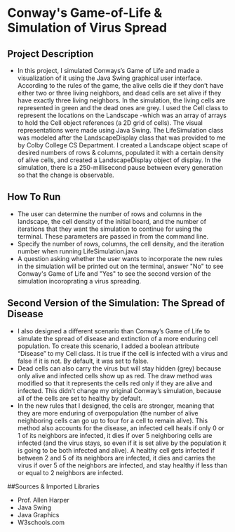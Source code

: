 # Conway's Game-of-Life & Simulation of Virus Spread

## Project Description
- In this project, I simulated Conways’s Game of Life and made a visualization of it using the Java Swing graphical user interface. According to the rules of the game, the alive cells die if they don’t have either two or three living neighbors, and dead cells are set alive if they have exactly three living neighbors. In the simulation, the living cells are represented in green and the dead ones are grey. I used the Cell class to represent the locations on the Landscape -which was an array of arrays to hold the Cell object references (a 2D grid of cells). The visual representations were made using Java Swing. The LifeSimulation class was modeled after the LandscapeDisplay class that was provided to me by Colby College CS Department. I created a Landscape object scape of desired numbers of rows & columns, populated it with a certain density of alive cells, and created a LandscapeDisplay object of display. In the simulation, there is a 250-millisecond pause between every generation so that the change is observable. 

## How To Run 
- The user can determine the number of rows and columns in the landscape, the cell density of the initial board, and the number of iterations that they want the simulation to continue for using the terminal. These parameters are passed in from the command line. 
- Specify the number of rows, columns, the cell density, and the iteration number when running LifeSimulation.java
- A question asking whether the user wants to incorporate the new rules in the simulation will be printed out on the terminal, answer "No" to see Conway's Game of Life and "Yes" to see the second version of the simulation incoroprating a virus spreading. 

## Second Version of the Simulation: The Spread of Disease
- I also designed a different scenario than Conway’s Game of Life to simulate the spread of disease and extinction of a more enduring cell population. To create this scenario, I added a boolean attribute “Disease” to my Cell class. It is true if the cell is infected with a virus and false if it is not. By default, it was set to false. 
- Dead cells can also carry the virus but will stay hidden (grey) because only alive and infected cells show up as red. The draw method was modified so that it represents the cells red only if they are alive and infected. This didn’t change my original Conway’s simulation, because all of the cells are set to healthy by default.
- In the new rules that I designed, the cells are stronger, meaning that they are more enduring of overpopulation (the number of alive neighboring cells can go up to four for a cell to remain alive). This method also accounts for the disease, an infected cell heals if only 0 or 1 of its neighbors are infected, it dies if over 5 neighboring cells are infected (and the virus stays, so even if it is set alive by the population it is going to be both infected and alive). A healthy cell gets infected if between 2 and 5 of its neighbors are infected, it dies and carries the virus if over 5 of the neighbors are infected, and stay healthy if less than or equal to 2 neighbors are infected.

##Sources & Imported Libraries
- Prof. Allen Harper 
- Java Swing
- Java Graphics 
- W3schools.com
